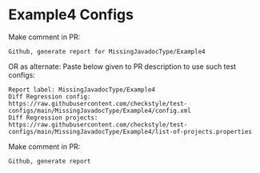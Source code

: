 # Example4 Configs
Make comment in PR:
```
Github, generate report for MissingJavadocType/Example4
```
OR as alternate:
Paste below given to PR description to use such test configs:
```
Report label: MissingJavadocType/Example4
Diff Regression config: https://raw.githubusercontent.com/checkstyle/test-configs/main/MissingJavadocType/Example4/config.xml
Diff Regression projects: https://raw.githubusercontent.com/checkstyle/test-configs/main/MissingJavadocType/Example4/list-of-projects.properties
```
Make comment in PR:
```
Github, generate report
```
